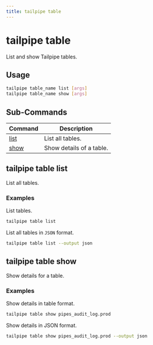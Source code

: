 ```yaml
---
title: tailpipe table
---
```


# tailpipe table

List and show Tailpipe tables.

## Usage
```bash
tailpipe table_name list [args]
tailpipe table_name show [args]
```

## Sub-Commands

| Command | Description
|-|-
| [list](#tailpipe-table-list) | List all tables.
| [show](#tailpipe-table-show)  | Show details of a table.


## tailpipe table list
List all tables.

### Examples

List tables.

```bash
tailpipe table list
```

List all tables in `JSON` format. 

```bash
tailpipe table list --output json
```

## tailpipe table show
Show details for a table.

### Examples

Show details in table format.

```bash
tailpipe table show pipes_audit_log.prod
```

Show details in JSON format.

```bash
tailpipe table show pipes_audit_log.prod --output json
```
